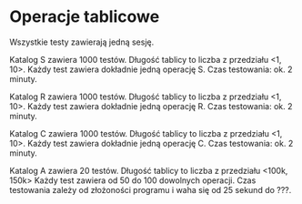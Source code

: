# Operacje tablicowe
Wszystkie testy zawierają jedną sesję.

Katalog S zawiera 1000 testów. Długość tablicy to liczba z przedziału <1, 10>. Każdy test zawiera dokładnie jedną operację S.
Czas testowania: ok. 2 minuty.

Katalog R zawiera 1000 testów. Długość tablicy to liczba z przedziału <1, 10>. Każdy test zawiera dokładnie jedną operację R.
Czas testowania: ok. 2 minuty.

Katalog C zawiera 1000 testów. Długość tablicy to liczba z przedziału <1, 10>. Każdy test zawiera dokładnie jedną operację C.
Czas testowania: ok. 2 minuty.

Katalog A zawiera 20 testów. Długość tablicy to liczba z przedziału <100k, 150k> Każdy test zawiera od 50 do 100 dowolnych operacji. Czas testowania zależy od złożoności programu i waha się od 25 sekund do ???.
